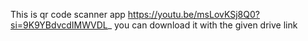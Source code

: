 This is qr code scanner app https://youtu.be/msLovKSj8Q0?si=9K9YBdvcdIMWVDL_ you can download it with the given drive link
